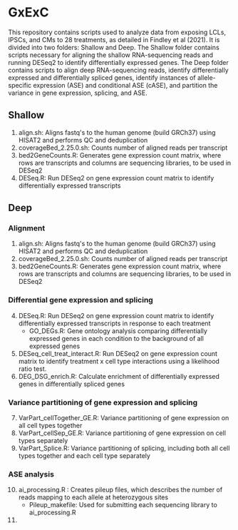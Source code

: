 # GxExC
This repository contains scripts used to analyze data from exposing LCLs, IPSCs, and CMs to 28 treatments, as detailed in Findley et al (2021). It is divided into two folders: Shallow and Deep. The Shallow folder contains scripts necessary for aligning the shallow RNA-sequencing reads and running DESeq2 to identify differentially expressed genes. The Deep folder contains scripts to align deep RNA-sequencing reads, identify differentially expressed and differentially spliced genes, identify instances of allele-specific expression (ASE) and conditional ASE (cASE), and partition the variance in gene expression, splicing, and ASE. 

## Shallow

1. align.sh: Aligns fastq's to the human genome (build GRCh37) using HISAT2 and performs QC and deduplication
2. coverageBed_2.25.0.sh: Counts number of aligned reads per transcript
3. bed2GeneCounts.R: Generates gene expression count matrix, where rows are transcripts and columns are sequencing libraries, to be used in DESeq2
4. DESeq.R: Run DESeq2 on gene expression count matrix to identify differentially expressed transcripts

## Deep

### Alignment
1. align.sh: Aligns fastq's to the human genome (build GRCh37) using HISAT2 and performs QC and deduplication
2. coverageBed_2.25.0.sh: Counts number of aligned reads per transcript
3. bed2GeneCounts.R: Generates gene expression count matrix, where rows are transcripts and columns are sequencing libraries, to be used in DESeq2

### Differential gene expression and splicing
4. DESeq.R: Run DESeq2 on gene expression count matrix to identify differentially expressed transcripts in response to each treatment
    - GO_DEGs.R: Gene ontology analysis comparing differentially expressed genes in each condition to the background of all expressed genes
5. DESeq_cell_treat_interact.R: Run DESeq2 on gene expression count matrix to identify treatment x cell type interactions using a likelihood ratio test.
6. DEG_DSG_enrich.R: Calculate enrichment of differentially expressed genes in differentially spliced genes

### Variance partitioning of gene expression and splicing
7. VarPart_cellTogether_GE.R: Variance partitioning of gene expression on all cell types together
8. VarPart_cellSep_GE.R: Variance partitioning of gene expression on cell types separately
9. VarPart_Splice.R: Variance partitioning of splicing, including both all cell types together and each cell type separately

### ASE analysis
10. ai_processing.R : Creates pileup files, which describes the number of reads mapping to each allele at heterozygous sites
    - Pileup_makefile: Used for submitting each sequencing library to ai_processing.R
11. 
